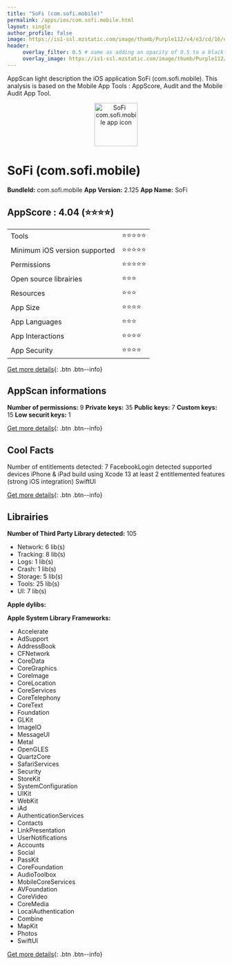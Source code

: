 ```yaml
---
title: "SoFi (com.sofi.mobile)"
permalink: /apps/ios/com.sofi.mobile.html
layout: single
author_profile: false
image: https://is1-ssl.mzstatic.com/image/thumb/Purple112/v4/e3/cd/16/e3cd1695-bf67-3e55-5851-35b93e30d411/AppIcon-1x_U007emarketing-0-7-0-85-220.png/512x512bb.jpg
header: 
     overlay_filter: 0.5 # same as adding an opacity of 0.5 to a black background
     overlay_image: https://is1-ssl.mzstatic.com/image/thumb/Purple112/v4/e3/cd/16/e3cd1695-bf67-3e55-5851-35b93e30d411/AppIcon-1x_U007emarketing-0-7-0-85-220.png/512x512bb.jpg
---
```

AppScan light description the iOS application SoFi (com.sofi.mobile). This analysis is based on the Mobile App Tools : AppScore, Audit and the Mobile Audit App Tool.

  
  
<div style="text-align: center;"><img src="https://is1-ssl.mzstatic.com/image/thumb/Purple112/v4/e3/cd/16/e3cd1695-bf67-3e55-5851-35b93e30d411/AppIcon-1x_U007emarketing-0-7-0-85-220.png/512x512bb.jpg" width="100" height="100" alt="SoFi com.sofi.mobile app icon"></div>  
  
# SoFi (com.sofi.mobile)

**BundleId:** com.sofi.mobile
**App Version:** 2.125
**App Name:** SoFi


## AppScore : 4.04 (⭐️⭐️⭐️⭐️) 

<table>
<tr><td> Tools </td><td> ⭐️⭐️⭐️⭐️⭐️ </td></tr>
<tr><td> Minimum iOS version supported </td><td> ⭐️⭐️⭐️⭐️⭐️ </td></tr>
<tr><td> Permissions </td><td> ⭐️⭐️⭐️⭐️⭐️ </td></tr>
<tr><td> Open source librairies </td><td> ⭐️⭐️⭐️ </td></tr>
<tr><td> Resources </td><td> ⭐️⭐️⭐️ </td></tr>
<tr><td> App Size </td><td> ⭐️⭐️⭐️⭐️ </td></tr>
<tr><td> App Languages </td><td> ⭐️⭐️⭐️ </td></tr>
<tr><td> App Interactions </td><td> ⭐️⭐️⭐️⭐️ </td></tr>
<tr><td> App Security </td><td> ⭐️⭐️⭐️⭐️ </td></tr>
</table>

[Get more details](/pricing.html){: .btn .btn--info}  
  
## AppScan informations 

**Number of permissions:** 9
**Private keys:** 35
**Public keys:** 7
**Custom keys:** 15
**Low securit keys:** 1
  
[Get more details](/pricing.html){: .btn .btn--info}

## Cool Facts

Number of entitlements detected: 7
FacebookLogin detected
supported devices iPhone & iPad
build using Xcode 13
at least 2 entitlemented features (strong iOS integration)
SwiftUI
  
[Get more details](/pricing.html){: .btn .btn--info}

## Librairies 
**Number of Third Party Library detected:** 105
- Network: 6 lib(s)
- Tracking: 8 lib(s)
- Logs: 1 lib(s)
- Crash: 1 lib(s)
- Storage: 5 lib(s)
- Tools: 25 lib(s)
- UI: 7 lib(s)

**Apple dylibs:**


**Apple System Library Frameworks:**
- Accelerate
- AdSupport
- AddressBook
- CFNetwork
- CoreData
- CoreGraphics
- CoreImage
- CoreLocation
- CoreServices
- CoreTelephony
- CoreText
- Foundation
- GLKit
- ImageIO
- MessageUI
- Metal
- OpenGLES
- QuartzCore
- SafariServices
- Security
- StoreKit
- SystemConfiguration
- UIKit
- WebKit
- iAd
- AuthenticationServices
- Contacts
- LinkPresentation
- UserNotifications
- Accounts
- Social
- PassKit
- CoreFoundation
- AudioToolbox
- MobileCoreServices
- AVFoundation
- CoreVideo
- CoreMedia
- LocalAuthentication
- Combine
- MapKit
- Photos
- SwiftUI


  
[Get more details](/pricing.html){: .btn .btn--info}

